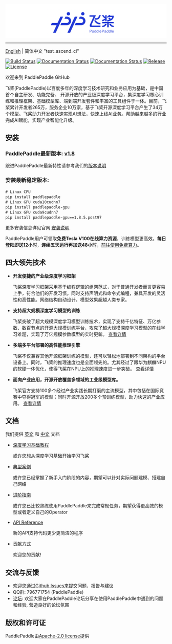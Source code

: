 ﻿
<p align="center">
<img align="center" src="doc/imgs/logo.png", width=1600>
<p>

--------------------------------------------------------------------------------

[English](./README.md) | 简体中文
"test_ascend_ci"

[![Build Status](https://travis-ci.org/PaddlePaddle/Paddle.svg?branch=develop)](https://travis-ci.org/PaddlePaddle/Paddle)
[![Documentation Status](https://img.shields.io/badge/docs-latest-brightgreen.svg?style=flat)](http://www.paddlepaddle.org.cn/documentation/docs/en/1.8/beginners_guide/index_en.html)
[![Documentation Status](https://img.shields.io/badge/中文文档-最新-brightgreen.svg)](http://www.paddlepaddle.org.cn/documentation/docs/zh/1.8/beginners_guide/index_cn.html)
[![Release](https://img.shields.io/github/release/PaddlePaddle/Paddle.svg)](https://github.com/PaddlePaddle/Paddle/releases)
[![License](https://img.shields.io/badge/license-Apache%202-blue.svg)](LICENSE)

欢迎来到 PaddlePaddle GitHub

飞桨(PaddlePaddle)以百度多年的深度学习技术研究和业务应用为基础，是中国首个自主研发、功能完备、 开源开放的产业级深度学习平台，集深度学习核心训练和推理框架、基础模型库、端到端开发套件和丰富的工具组件于一体。目前，飞桨累计开发者265万，服务企业10万家，基于飞桨开源深度学习平台产生了34万个模型。飞桨助力开发者快速实现AI想法，快速上线AI业务。帮助越来越多的行业完成AI赋能，实现产业智能化升级。

## 安装

### PaddlePaddle最新版本: [v1.8](https://github.com/PaddlePaddle/Paddle/tree/release/1.8)

跟进PaddlePaddle最新特性请参考我们的[版本说明](https://github.com/PaddlePaddle/Paddle/releases)

### 安装最新稳定版本:
```
# Linux CPU
pip install paddlepaddle
# Linux GPU cuda10cudnn7
pip install paddlepaddle-gpu
# Linux GPU cuda9cudnn7
pip install paddlepaddle-gpu==1.8.5.post97

```
更多安装信息详见官网 [安装说明](https://www.paddlepaddle.org.cn/install/quick)

PaddlePaddle用户可领取**免费Tesla V100在线算力资源**，训练模型更高效。**每日登陆即送12小时**，**连续五天运行再加送48小时**，[前往使用免费算力](https://ai.baidu.com/support/news?action=detail&id=981)。

## 四大领先技术

- **开发便捷的产业级深度学习框架**

    飞桨深度学习框架采用基于编程逻辑的组网范式，对于普通开发者而言更容易上手，符合他们的开发习惯。同时支持声明式和命令式编程，兼具开发的灵活性和高性能。网络结构自动设计，模型效果超越人类专家。
    

- **支持超大规模深度学习模型的训练**

    飞桨突破了超大规模深度学习模型训练技术，实现了支持千亿特征、万亿参数、数百节点的开源大规模训练平台，攻克了超大规模深度学习模型的在线学习难题，实现了万亿规模参数模型的实时更新。
    [查看详情](https://github.com/PaddlePaddle/Fleet)
    

- **多端多平台部署的高性能推理引擎**

    飞桨不仅兼容其他开源框架训练的模型，还可以轻松地部署到不同架构的平台设备上。同时，飞桨的推理速度也是全面领先的。尤其经过了跟华为麒麟NPU的软硬一体优化，使得飞桨在NPU上的推理速度进一步突破。
    [查看详情](https://github.com/PaddlePaddle/Paddle-Lite)


- **面向产业应用，开源开放覆盖多领域的工业级模型库。**

    飞桨官方支持100多个经过产业实践长期打磨的主流模型，其中包括在国际竞赛中夺得冠军的模型；同时开源开放200多个预训练模型，助力快速的产业应用。
    [查看详情](https://github.com/PaddlePaddle/models)


## 文档

我们提供 [英文](http://www.paddlepaddle.org.cn/documentation/docs/en/1.8/beginners_guide/index_en.html) 和
[中文](http://www.paddlepaddle.org.cn/documentation/docs/zh/1.8/beginners_guide/index_cn.html) 文档

- [深度学习基础教程](https://www.paddlepaddle.org.cn/documentation/docs/zh/beginners_guide/index_cn.html)

   或许您想从深度学习基础开始学习飞桨
  

- [典型案例](https://www.paddlepaddle.org.cn/documentation/docs/zh/user_guides/index_cn.html)

   或许您已经掌握了新手入门阶段的内容，期望可以针对实际问题建模、搭建自己网络
  

- [进阶指南](https://www.paddlepaddle.org.cn/documentation/docs/zh/advanced_guide/index_cn.html)

   或许您已比较熟练使用PaddlePaddle来完成常规任务，期望获得更高效的模型或者定义自己的Operator
  
  
- [API Reference](https://www.paddlepaddle.org.cn/documentation/docs/zh/api_cn/index_cn.html)

   新的API支持代码更少更简洁的程序
   

- [贡献方式](https://www.paddlepaddle.org.cn/documentation/docs/zh/advanced_guide/addon_development/contribute_code/index_cn.html)

   欢迎您的贡献!

## 交流与反馈

- 欢迎您通过[Github Issues](https://github.com/PaddlePaddle/Paddle/issues)来提交问题、报告与建议
- QQ群: 796771754 (PaddlePaddle)
- [论坛](http://ai.baidu.com/forum/topic/list/168): 欢迎大家在PaddlePaddle论坛分享在使用PaddlePaddle中遇到的问题和经验, 营造良好的论坛氛围

## 版权和许可证
PaddlePaddle由[Apache-2.0 license](LICENSE)提供
